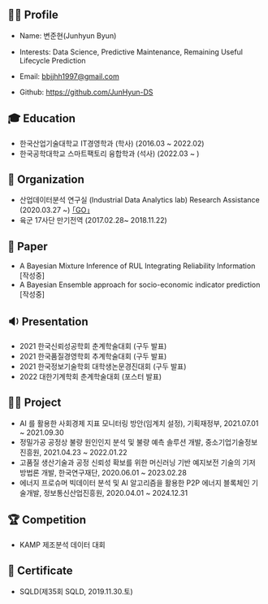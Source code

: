 ## 👨‍🎓 Profile
- Name: 변준현(Junhyun Byun)

- Interests: Data Science, Predictive Maintenance, Remaining Useful Lifecycle Prediction

- Email: bbjjhh1997@gmail.com

- Github: https://github.com/JunHyun-DS

## 🎓 Education
- 한국산업기술대학교 IT경영학과 (학사) (2016.03 ~ 2022.02)
- 한국공학대학교 스마트팩토리 융합학과 (석사) (2022.03 ~ )

## 💼 Organization
- 산업데이터분석 연구실 (Industrial Data Analytics lab) Research Assistance (2020.03.27 ~) [｢GO｣](https://koptimizer.github.io/IDALab.io/)
- 육군 17사단 만기전역 (2017.02.28~ 2018.11.22)

## 📄 Paper
- A Bayesian Mixture Inference of RUL Integrating Reliability Information [작성중]
- A Bayesian Ensemble approach for socio-economic indicator prediction [작성중]

## 🔉 Presentation
- 2021 한국신뢰성공학회 춘계학술대회 (구두 발표)
- 2021 한국품질경영학회 추계학술대회 (구두 발표)
- 2021 한국정보기술학회 대학생논문경진대회 (구두 발표)
- 2022 대한기계학회 춘계학술대회 (포스터 발표)

## 👨‍💻 Project
- AI 를 활용한 사회경제 지표 모니터링 방안(임계치 설정), 기획재정부, 2021.07.01 ~ 2021.09.30
- 정밀가공 공정상 불량 원인인지 분석 및 불량 예측 솔루션 개발, 중소기업기술정보진흥원, 2021.04.23 ~ 2022.01.22
- 고품질 생산기술과 공정 신뢰성 확보를 위한 머신러닝 기반 예지보전 기술의 기저 방법론 개발, 한국연구재단, 2020.06.01 ~ 2023.02.28
- 에너지 프로슈머 빅데이터 분석 및 AI 알고리즘을 활용한 P2P 에너지 블록체인 기술개발, 정보통신산업진흥원, 2020.04.01 ~ 2024.12.31

## 🏆 Competition
- KAMP 제조분석 데이터 대회

## 🎫 Certificate
- SQLD(제35회 SQLD, 2019.11.30.토)
